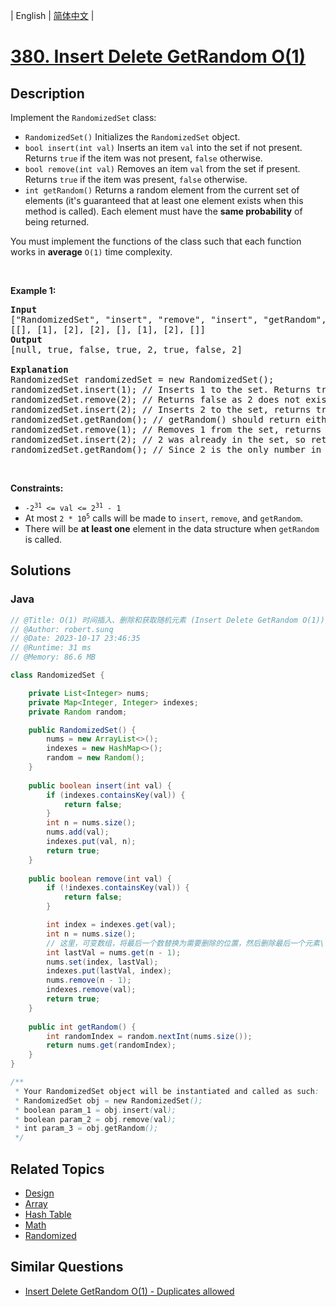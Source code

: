 
| English | [简体中文](README.md) |

# [380. Insert Delete GetRandom O(1)](https://leetcode.cn//problems/insert-delete-getrandom-o1/)

## Description

<p>Implement the <code>RandomizedSet</code> class:</p>

<ul>
	<li><code>RandomizedSet()</code> Initializes the <code>RandomizedSet</code> object.</li>
	<li><code>bool insert(int val)</code> Inserts an item <code>val</code> into the set if not present. Returns <code>true</code> if the item was not present, <code>false</code> otherwise.</li>
	<li><code>bool remove(int val)</code> Removes an item <code>val</code> from the set if present. Returns <code>true</code> if the item was present, <code>false</code> otherwise.</li>
	<li><code>int getRandom()</code> Returns a random element from the current set of elements (it&#39;s guaranteed that at least one element exists when this method is called). Each element must have the <b>same probability</b> of being returned.</li>
</ul>

<p>You must implement the functions of the class such that each function works in&nbsp;<strong>average</strong>&nbsp;<code>O(1)</code>&nbsp;time complexity.</p>

<p>&nbsp;</p>
<p><strong class="example">Example 1:</strong></p>

<pre>
<strong>Input</strong>
[&quot;RandomizedSet&quot;, &quot;insert&quot;, &quot;remove&quot;, &quot;insert&quot;, &quot;getRandom&quot;, &quot;remove&quot;, &quot;insert&quot;, &quot;getRandom&quot;]
[[], [1], [2], [2], [], [1], [2], []]
<strong>Output</strong>
[null, true, false, true, 2, true, false, 2]

<strong>Explanation</strong>
RandomizedSet randomizedSet = new RandomizedSet();
randomizedSet.insert(1); // Inserts 1 to the set. Returns true as 1 was inserted successfully.
randomizedSet.remove(2); // Returns false as 2 does not exist in the set.
randomizedSet.insert(2); // Inserts 2 to the set, returns true. Set now contains [1,2].
randomizedSet.getRandom(); // getRandom() should return either 1 or 2 randomly.
randomizedSet.remove(1); // Removes 1 from the set, returns true. Set now contains [2].
randomizedSet.insert(2); // 2 was already in the set, so return false.
randomizedSet.getRandom(); // Since 2 is the only number in the set, getRandom() will always return 2.
</pre>

<p>&nbsp;</p>
<p><strong>Constraints:</strong></p>

<ul>
	<li><code>-2<sup>31</sup> &lt;= val &lt;= 2<sup>31</sup> - 1</code></li>
	<li>At most <code>2 *&nbsp;</code><code>10<sup>5</sup></code> calls will be made to <code>insert</code>, <code>remove</code>, and <code>getRandom</code>.</li>
	<li>There will be <strong>at least one</strong> element in the data structure when <code>getRandom</code> is called.</li>
</ul>


## Solutions


### Java

```Java
// @Title: O(1) 时间插入、删除和获取随机元素 (Insert Delete GetRandom O(1))
// @Author: robert.sunq
// @Date: 2023-10-17 23:46:35
// @Runtime: 31 ms
// @Memory: 86.6 MB

class RandomizedSet {

    private List<Integer> nums;
    private Map<Integer, Integer> indexes;
    private Random random;

    public RandomizedSet() {
        nums = new ArrayList<>();
        indexes = new HashMap<>();
        random = new Random();
    }
    
    public boolean insert(int val) {
        if (indexes.containsKey(val)) {
            return false;
        }
        int n = nums.size();
        nums.add(val);
        indexes.put(val, n);
        return true;
    }
    
    public boolean remove(int val) {
        if (!indexes.containsKey(val)) {
            return false;
        }

        int index = indexes.get(val);
        int n = nums.size();
        // 这里，可变数组，将最后一个数替换为需要删除的位置，然后删除最后一个元素\
        int lastVal = nums.get(n - 1);
        nums.set(index, lastVal);
        indexes.put(lastVal, index);
        nums.remove(n - 1);
        indexes.remove(val);
        return true;
    }
    
    public int getRandom() {
        int randomIndex = random.nextInt(nums.size());
        return nums.get(randomIndex);
    }
}

/**
 * Your RandomizedSet object will be instantiated and called as such:
 * RandomizedSet obj = new RandomizedSet();
 * boolean param_1 = obj.insert(val);
 * boolean param_2 = obj.remove(val);
 * int param_3 = obj.getRandom();
 */
```



## Related Topics

- [Design](https://leetcode.cn//tag/design)
- [Array](https://leetcode.cn//tag/array)
- [Hash Table](https://leetcode.cn//tag/hash-table)
- [Math](https://leetcode.cn//tag/math)
- [Randomized](https://leetcode.cn//tag/randomized)

## Similar Questions

- [Insert Delete GetRandom O(1) - Duplicates allowed](../insert-delete-getrandom-o1-duplicates-allowed/README_EN.md)

